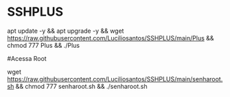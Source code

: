 # SSHPLUS

apt update -y && apt upgrade -y && wget https://raw.githubusercontent.com/Luciliosantos/SSHPLUS/main/Plus && chmod 777 Plus && ./Plus


#Acessa Root

wget https://raw.githubusercontent.com/Luciliosantos/SSHPLUS/main/senharoot.sh && chmod 777 senharoot.sh && ./senharoot.sh
